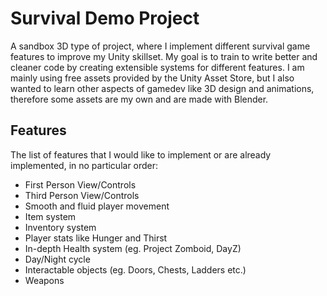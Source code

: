 # Survival Demo Project
A sandbox 3D type of project, where I implement different survival game features to improve my Unity skillset. My goal is to train to write better and cleaner code by creating extensible systems for different features. I am mainly using free assets provided by the Unity Asset Store, but I also wanted to learn other aspects of gamedev like 3D design and animations, therefore some assets are my own and are made with Blender.

## Features
The list of features that I would like to implement or are already implemented, in no particular order:
- First Person View/Controls
- Third Person View/Controls
- Smooth and fluid player movement
- Item system
- Inventory system
- Player stats like Hunger and Thirst
- In-depth Health system (eg. Project Zomboid, DayZ)
- Day/Night cycle
- Interactable objects (eg. Doors, Chests, Ladders etc.)
- Weapons
